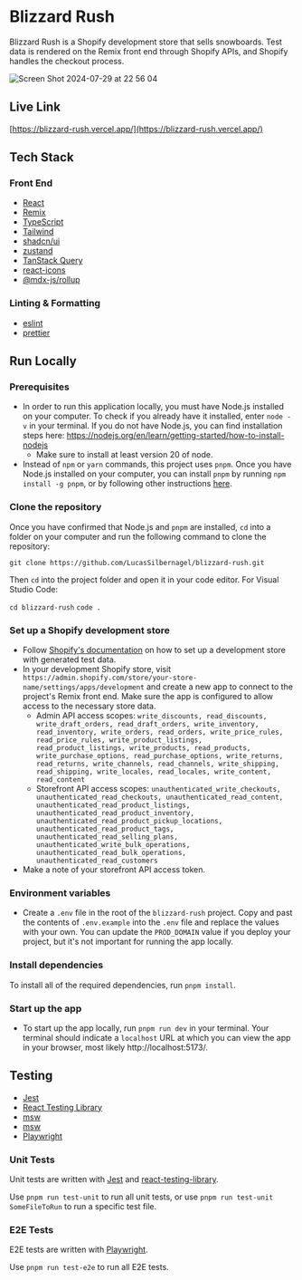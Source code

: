 # Blizzard Rush

Blizzard Rush is a Shopify development store that sells snowboards. Test data is rendered on the Remix front end through Shopify APIs, and Shopify handles the checkout process.

![Screen Shot 2024-07-29 at 22 56 04](https://github.com/user-attachments/assets/4ef83239-c924-476a-b64c-7790870d6d08)

## Live Link

[https://blizzard-rush.vercel.app/](https://blizzard-rush.vercel.app/)

## Tech Stack

### Front End

- [React](https://reactjs.org/)
- [Remix](https://remix.run/)
- [TypeScript](https://www.typescriptlang.org/)
- [Tailwind](https://tailwindcss.com/)
- [shadcn/ui](https://ui.shadcn.com/)
- [zustand](https://github.com/pmndrs/zustand)
- [TanStack Query](https://tanstack.com/query/latest/docs/framework/react/overview)
- [react-icons](https://www.npmjs.com/package/react-icons)
- [@mdx-js/rollup](https://mdxjs.com/packages/rollup/)

### Linting & Formatting

- [eslint](https://eslint.org/)
- [prettier](https://prettier.io/)

## Run Locally

### Prerequisites

- In order to run this application locally, you must have Node.js installed on your computer. To check if you already have it installed, enter `node -v` in your terminal. If you do not have Node.js, you can find installation steps here: https://nodejs.org/en/learn/getting-started/how-to-install-nodejs
  - Make sure to install at least version 20 of node.
- Instead of `npm` or `yarn` commands, this project uses `pnpm`. Once you have Node.js installed on your computer, you can install `pnpm` by running `npm install -g pnpm`, or by following other instructions [here](https://pnpm.io/installation).

### Clone the repository

Once you have confirmed that Node.js and `pnpm` are installed, `cd` into a folder on your computer and run the following command to clone the repository:

`git clone https://github.com/LucasSilbernagel/blizzard-rush.git`

Then `cd` into the project folder and open it in your code editor. For Visual Studio Code:

`cd blizzard-rush`
`code .`

### Set up a Shopify development store

- Follow [Shopify's documentation](https://help.shopify.com/en/partners/dashboard/managing-stores/development-stores) on how to set up a development store with generated test data.
- In your development Shopify store, visit `https://admin.shopify.com/store/your-store-name/settings/apps/development` and create a new app to connect to the project's Remix front end. Make sure the app is configured to allow access to the necessary store data.
  - Admin API access scopes: `write_discounts, read_discounts, write_draft_orders, read_draft_orders, write_inventory, read_inventory, write_orders, read_orders, write_price_rules, read_price_rules, write_product_listings, read_product_listings, write_products, read_products, write_purchase_options, read_purchase_options, write_returns, read_returns, write_channels, read_channels, write_shipping, read_shipping, write_locales, read_locales, write_content, read_content`
  - Storefront API access scopes: `unauthenticated_write_checkouts, unauthenticated_read_checkouts, unauthenticated_read_content, unauthenticated_read_product_listings, unauthenticated_read_product_inventory, unauthenticated_read_product_pickup_locations, unauthenticated_read_product_tags, unauthenticated_read_selling_plans, unauthenticated_write_bulk_operations, unauthenticated_read_bulk_operations, unauthenticated_read_customers`
- Make a note of your storefront API access token.

### Environment variables

- Create a `.env` file in the root of the `blizzard-rush` project. Copy and past the contents of `.env.example` into the `.env` file and replace the values with your own. You can update the `PROD_DOMAIN` value if you deploy your project, but it's not important for running the app locally.

### Install dependencies

To install all of the required dependencies, run `pnpm install`.

### Start up the app

- To start up the app locally, run `pnpm run dev` in your terminal. Your terminal should indicate a `localhost` URL at which you can view the app in your browser, most likely http://localhost:5173/.

## Testing

- [Jest](https://jestjs.io/)
- [React Testing Library](https://testing-library.com/docs/react-testing-library/intro/)
- [msw](https://mswjs.io/)
- [msw](https://mswjs.io/)
- [Playwright](https://playwright.dev/)

### Unit Tests

Unit tests are written with [Jest](https://jestjs.io/) and [react-testing-library](https://testing-library.com/).

Use `pnpm run test-unit` to run all unit tests, or use `pnpm run test-unit SomeFileToRun` to run a specific test file.

### E2E Tests

E2E tests are written with [Playwright](https://playwright.dev/).

Use `pnpm run test-e2e` to run all E2E tests.
